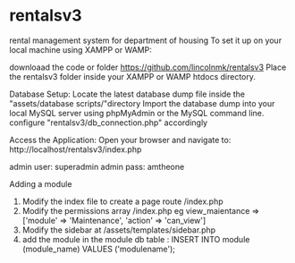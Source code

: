 # rentalsv3
rental management system for department of housing
To set it up on your local machine using XAMPP or WAMP:

downloaad the code or folder https://github.com/lincolnmk/rentalsv3 
Place the rentalsv3 folder inside your XAMPP or WAMP htdocs directory.

Database Setup:
Locate the latest database dump file inside the "assets/database scripts/"directory
Import the database dump into your local MySQL server using phpMyAdmin or the MySQL command line.
configure "rentalsv3/db_connection.php" accordingly

Access the Application:
Open your browser and navigate to:
http://localhost/rentalsv3/index.php

admin user:  superadmin
admin pass:  amtheone



Adding a module 
1. Modify the index file to create a page route /index.php
2. Modify the permissions array /index.php   eg  view_maientance =>['module' => 'Maintenance', 'action' => 'can_view']
3. Modify the sidebar at /assets/templates/sidebar.php
4. add the module in the module db table  : INSERT INTO module (module_name) VALUES ('modulename');


